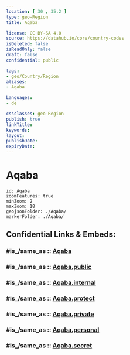 ```yaml
---
location: [ 30 , 35.2 ] 
type: geo-Region
title: Aqaba

license: CC BY-SA 4.0
source: https://datahub.io/core/country-codes
isDeleted: false
isReadOnly: false
draft: false
confidential: public

tags:
- geo/Country/Region
aliases:
- Aqaba

Languages:
- de

cssclasses: geo-Region
publish: true
linkTitle: 
keywords: 
layout: 
publishDate: 
expiryDate: 
---
```


# Aqaba

```leaflet
id: Aqaba
zoomFeatures: true 
minZoom: 2 
maxZoom: 18
geojsonFolder: ./Aqaba/
markerFolder: ./Aqaba/
```


## Confidential Links & Embeds: 

### #is_/same_as :: [Aqaba](/_Standards/Earth/Continent/Asia/Asia~West/Jordan/Governorates~Jordan/Aqaba.md) 

### #is_/same_as :: [Aqaba.public](/_public/Earth/Continent/Asia/Asia~West/Jordan/Governorates~Jordan/Aqaba.public.md) 

### #is_/same_as :: [Aqaba.internal](/_internal/Earth/Continent/Asia/Asia~West/Jordan/Governorates~Jordan/Aqaba.internal.md) 

### #is_/same_as :: [Aqaba.protect](/_protect/Earth/Continent/Asia/Asia~West/Jordan/Governorates~Jordan/Aqaba.protect.md) 

### #is_/same_as :: [Aqaba.private](/_private/Earth/Continent/Asia/Asia~West/Jordan/Governorates~Jordan/Aqaba.private.md) 

### #is_/same_as :: [Aqaba.personal](/_personal/Earth/Continent/Asia/Asia~West/Jordan/Governorates~Jordan/Aqaba.personal.md) 

### #is_/same_as :: [Aqaba.secret](/_secret/Earth/Continent/Asia/Asia~West/Jordan/Governorates~Jordan/Aqaba.secret.md)

